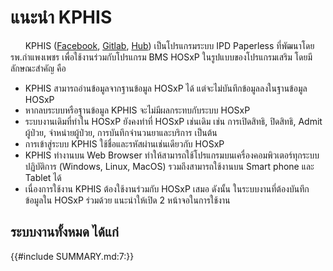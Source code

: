 # แนะนำ KPHIS

&nbsp;&nbsp;&nbsp;&nbsp;&nbsp;&nbsp;KPHIS ([Facebook](https://www.facebook.com/KPHIS-101091131902046), [Gitlab](https://gitlab.kph.go.th/apichat/kphisdockerimages.git), [Hub](https://hub.docker.com/r/apichatthongngoen/kphis)) เป็นโปรแกรมระบบ IPD Paperless ที่พัฒนาโดย รพ.กำแพงเพชร เพื่อใช้งานร่วมกับโปรแกรม BMS HOSxP ในรูปแบบของโปรแกรมเสริม โดยมีลักษณะสำคัญ คือ
* KPHIS สามารถอ่านข้อมูลจากฐานข้อมูล HOSxP ได้ แต่จะไม่บันทึกข้อมูลลงในฐานข้อมูล HOSxP
* หากลบระบบหรือฐานข้อมูล KPHIS จะไม่มีผลกระทบกับระบบ HOSxP 
* ระบบงานเดิมที่ทำใน HOSxP ยังคงทำที่ HOSxP เช่นเดิม เช่น การเปิดสิทธิ, ปิดสิทธิ, Admit ผู้ป่วย, จำหน่ายผู้ป่วย, การบันทึกจำนวนยาและบริการ เป็นต้น
* การเข้าสู่ระบบ KPHIS ใช้ชื่อและรหัสผ่านเช่นเดียวกับ HOSxP
* KPHIS ทำงานบน Web Browser ทำให้สามารถใช้โปรแกรมบนเครื่องคอมพิวเตอร์ทุกระบบปฏิบัติการ (Windows, Linux, MacOS) รวมถึงสามารถใช้งานบน Smart phone และ Tablet ได้
* เนื่องการใช้งาน KPHIS ต้องใช้งานร่วมกับ HOSxP เสมอ ดังนั้น ในระบบงานที่ต้องบันทึกข้อมูลใน HOSxP ร่วมด้วย แนะนำให้เปิด 2 หน้าจอในการใช้งาน

## ระบบงานทั้งหมด ได้แก่
{{#include SUMMARY.md:7:}}
